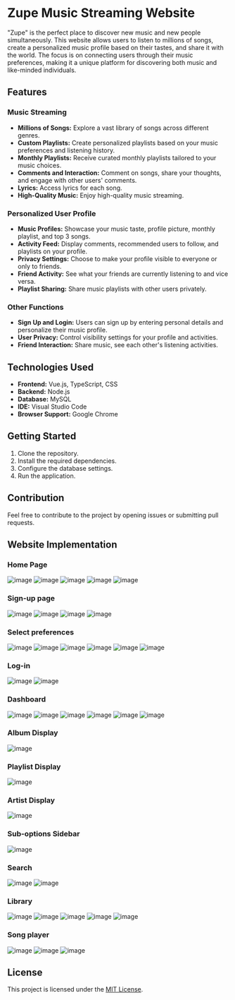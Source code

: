 # Zupe Music Streaming Website

"Zupe" is the perfect place to discover new music and new people simultaneously. This website allows users to listen to millions of songs, create a personalized music profile based on their tastes, and share it with the world. The focus is on connecting users through their music preferences, making it a unique platform for discovering both music and like-minded individuals.

## Features

### Music Streaming

- **Millions of Songs:** Explore a vast library of songs across different genres.
- **Custom Playlists:** Create personalized playlists based on your music preferences and listening history.
- **Monthly Playlists:** Receive curated monthly playlists tailored to your music choices.
- **Comments and Interaction:** Comment on songs, share your thoughts, and engage with other users' comments.
- **Lyrics:** Access lyrics for each song.
- **High-Quality Music:** Enjoy high-quality music streaming.

### Personalized User Profile

- **Music Profiles:** Showcase your music taste, profile picture, monthly playlist, and top 3 songs.
- **Activity Feed:** Display comments, recommended users to follow, and playlists on your profile.
- **Privacy Settings:** Choose to make your profile visible to everyone or only to friends.
- **Friend Activity:** See what your friends are currently listening to and vice versa.
- **Playlist Sharing:** Share music playlists with other users privately.

### Other Functions

- **Sign Up and Login:** Users can sign up by entering personal details and personalize their music profile.
- **User Privacy:** Control visibility settings for your profile and activities.
- **Friend Interaction:** Share music, see each other's listening activities.

## Technologies Used

- **Frontend:** Vue.js, TypeScript, CSS
- **Backend:** Node.js
- **Database:** MySQL
- **IDE:** Visual Studio Code
- **Browser Support:** Google Chrome

## Getting Started

1. Clone the repository.
2. Install the required dependencies.
3. Configure the database settings.
4. Run the application.

## Contribution

Feel free to contribute to the project by opening issues or submitting pull requests.

## Website Implementation

### Home Page
![image](https://github.com/Monish24/Zupe/assets/54630644/fb3bc5dc-7c7c-4605-a261-14dc91a472bc)
![image](https://github.com/Monish24/Zupe/assets/54630644/cf9c1dd8-4afc-43bb-ac91-6f61bb1bb4aa)
![image](https://github.com/Monish24/Zupe/assets/54630644/9ca543d6-9474-4733-910f-6b694fd60de9)
![image](https://github.com/Monish24/Zupe/assets/54630644/d7366317-4e81-44d9-bce1-aea0ce1a6283)
![image](https://github.com/Monish24/Zupe/assets/54630644/1fda7cba-4b5c-4154-857e-f4179aa38fa5)

### Sign-up page
![image](https://github.com/Monish24/Zupe/assets/54630644/8b05ce3e-a19d-4ae8-8c5a-afcb4baf4823)
![image](https://github.com/Monish24/Zupe/assets/54630644/ab1cebe7-0a4e-4568-8ef3-d772f0d4c019)
![image](https://github.com/Monish24/Zupe/assets/54630644/24c6337a-ffbc-4b8a-a934-fc7b1c85bdf9)
![image](https://github.com/Monish24/Zupe/assets/54630644/508be58b-8a6b-4915-927f-bf9f81667bd4)

### Select preferences
![image](https://github.com/Monish24/Zupe/assets/54630644/2f170e9f-7cec-4b55-aa9f-714ad70df739)
![image](https://github.com/Monish24/Zupe/assets/54630644/14fc8df0-96a4-416e-9fe6-ff6bf210bc30)
![image](https://github.com/Monish24/Zupe/assets/54630644/bdc8e580-d315-4e6d-969e-7f5065bd8fd9)
![image](https://github.com/Monish24/Zupe/assets/54630644/6170ee20-1011-496f-b911-dd36ec19f1ad)
![image](https://github.com/Monish24/Zupe/assets/54630644/5e5ee3d0-f5df-4d75-9f83-9f04cfcece67)
![image](https://github.com/Monish24/Zupe/assets/54630644/90538ea0-9826-4edb-ab6b-14cc0033e571)

### Log-in
![image](https://github.com/Monish24/Zupe/assets/54630644/ac00f0e8-3881-4d2f-aabf-5c5dd84382df)
![image](https://github.com/Monish24/Zupe/assets/54630644/7b500385-cd5a-453f-a6e1-7413c2c1824a)

### Dashboard
![image](https://github.com/Monish24/Zupe/assets/54630644/434df827-2fcc-4509-9a02-02eede7ddfd4)
![image](https://github.com/Monish24/Zupe/assets/54630644/3a33d70a-c069-47ee-912d-19a13a2ed916)
![image](https://github.com/Monish24/Zupe/assets/54630644/febab905-1b64-491c-8a9c-60d8fbb677a2)
![image](https://github.com/Monish24/Zupe/assets/54630644/a4acb82c-5329-41ea-8760-0ec6529fbfd9)
![image](https://github.com/Monish24/Zupe/assets/54630644/cdd0e651-eccb-4493-8ef8-a339d24c0049)
![image](https://github.com/Monish24/Zupe/assets/54630644/7652864b-5a58-44e9-9803-ef6267e7af8d)

### Album Display
![image](https://github.com/Monish24/Zupe/assets/54630644/b8b6e199-e5b8-4941-889b-a488fa74f7f2)

### Playlist Display
![image](https://github.com/Monish24/Zupe/assets/54630644/d4aeba5c-cbe4-4fc9-b986-ab5e2540756f)

### Artist Display
![image](https://github.com/Monish24/Zupe/assets/54630644/dc3df853-4319-49bd-ba16-2d1cbefb66ad)

### Sub-options Sidebar
![image](https://github.com/Monish24/Zupe/assets/54630644/f548ece4-f753-424e-bace-dd7ad7febf86)

### Search
![image](https://github.com/Monish24/Zupe/assets/54630644/7863fb60-b839-4593-b871-218792d284f2)
![image](https://github.com/Monish24/Zupe/assets/54630644/fcf5fc75-9a9c-4778-b5de-c0b37d7506b6)

### Library
![image](https://github.com/Monish24/Zupe/assets/54630644/3877ac9f-de9e-464e-a293-3e69b2a4fdc7)
![image](https://github.com/Monish24/Zupe/assets/54630644/2666ad73-4532-44e3-8879-988f66256f57)
![image](https://github.com/Monish24/Zupe/assets/54630644/f501bb1d-5029-45a2-a380-127d16a20ce0)
![image](https://github.com/Monish24/Zupe/assets/54630644/9e5e8e90-cb90-4596-8dcf-0fa4c53d1965)
![image](https://github.com/Monish24/Zupe/assets/54630644/d71bf54f-b5fc-4001-892c-09bca039c163)

### Song player
![image](https://github.com/Monish24/Zupe/assets/54630644/766f0f4f-3540-4037-8cad-e86b801c11c8)
![image](https://github.com/Monish24/Zupe/assets/54630644/9e27525d-ed73-44de-b0e6-8f8347d87408)
![image](https://github.com/Monish24/Zupe/assets/54630644/1db4273f-907d-4a19-8eef-3c170f0e7455)

###
## License

This project is licensed under the [MIT License](LICENSE).
